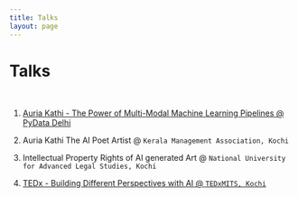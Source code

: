```yaml
---
title: Talks
layout: page
---
```


# Talks
<!-- ![Profile Image]({{ site.url }}/{{ site.picture }}) -->
<br />

1. [Auria Kathi - The Power of Multi-Modal Machine Learning Pipelines @ PyData Delhi](https://www.youtube.com/watch?v=Hz3cYVu_CFo&t=1s)

2. Auria Kathi The AI Poet Artist @ `Kerala Management Association, Kochi`

3. Intellectual Property Rights of AI generated Art @ `National University for Advanced Legal Studies, Kochi`

4. [TEDx - Building Different Perspectives with AI @ `TEDxMITS, Kochi`](https://www.youtube.com/watch?v=23PajuCpmwM)
